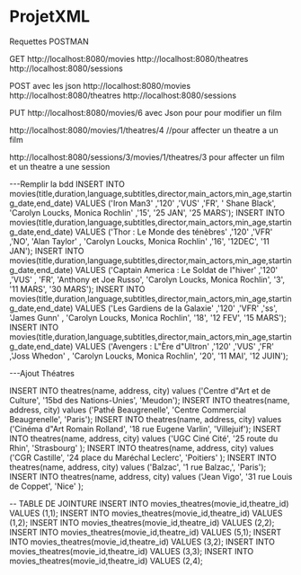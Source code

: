 # ProjetXML

Requettes POSTMAN

GET
http://localhost:8080/movies
http://localhost:8080/theatres
http://localhost:8080/sessions


POST avec les json
http://localhost:8080/movies
http://localhost:8080/theatres
http://localhost:8080/sessions

PUT
http://localhost:8080/movies/6 avec Json pour pour modifier un film

http://localhost:8080/movies/1/theatres/4 //pour affecter un theatre a un film

http://localhost:8080/sessions/3/movies/1/theatres/3 pour affecter un film et un theatre a une session


---Remplir la bdd
INSERT INTO movies(title,duration,language,subtitles,director,main_actors,min_age,starting_date,end_date) VALUES ('Iron Man3' ,'120' ,'VUS' ,'FR', '	Shane Black', 'Carolyn Loucks, Monica Rochlin' ,'15', '25 JAN', '25 MARS');
INSERT INTO movies(title,duration,language,subtitles,director,main_actors,min_age,starting_date,end_date) VALUES ('Thor : Le Monde des ténèbres' ,'120' ,'VFR' ,'NO', 'Alan Taylor' , 'Carolyn Loucks, Monica Rochlin' ,'16', '12DEC', '11 JAN');
INSERT INTO movies(title,duration,language,subtitles,director,main_actors,min_age,starting_date,end_date) VALUES ('Captain America : Le Soldat de l"hiver' ,'120' ,'VUS' , 'FR', 'Anthony et Joe Russo', 'Carolyn Loucks, Monica Rochlin', '3', '11 MARS', '30 MARS');
INSERT INTO movies(title,duration,language,subtitles,director,main_actors,min_age,starting_date,end_date) VALUES ('Les Gardiens de la Galaxie' ,'120' ,'VFR' ,'ss', 'James Gunn' , 'Carolyn Loucks, Monica Rochlin', '18', '12 FEV', '15 MARS');
INSERT INTO movies(title,duration,language,subtitles,director,main_actors,min_age,starting_date,end_date) VALUES ('Avengers : L"Ère d"Ultron' ,'120' ,'VUS' ,'FR' ,'Joss Whedon' , 'Carolyn Loucks, Monica Rochlin', '20', '11 MAI', '12 JUIN');

---Ajout Théatres

INSERT INTO theatres(name, address, city) values ('Centre d"Art et de Culture',  '15bd des Nations-Unies', 'Meudon');
INSERT INTO theatres(name, address, city) values ('Pathé Beaugrenelle',  'Centre Commercial Beaugrenelle', 'Paris');
INSERT INTO theatres(name, address, city) values ('Cinéma d"Art Romain Rolland',  '18 rue Eugene Varlin', 'Villejuif');
INSERT INTO theatres(name, address, city) values ('UGC Ciné Cité',  '25 route du Rhin', 'Strasbourg' );
INSERT INTO theatres(name, address, city) values ('CGR Castille',  '24 place du Maréchal Leclerc', 'Poitiers' );
INSERT INTO theatres(name, address, city) values ('Balzac',  '1 rue Balzac,', 'Paris');
INSERT INTO theatres(name, address, city) values ('Jean Vigo',  '31 rue Louis de Coppet', 'Nice' );


-- TABLE DE JOINTURE
INSERT INTO movies_theatres(movie_id,theatre_id) VALUES (1,1);
INSERT INTO movies_theatres(movie_id,theatre_id) VALUES (1,2);
INSERT INTO movies_theatres(movie_id,theatre_id) VALUES (2,2);
INSERT INTO movies_theatres(movie_id,theatre_id) VALUES (5,1);
INSERT INTO movies_theatres(movie_id,theatre_id) VALUES (3,2);
INSERT INTO movies_theatres(movie_id,theatre_id) VALUES (3,3);
INSERT INTO movies_theatres(movie_id,theatre_id) VALUES (2,4);
